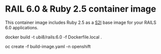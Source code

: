 RAIL 6.0 & Ruby 2.5 container image
=================
This container image includes Ruby 2.5 as a [S2I](https://github.com/openshift/source-to-image) base image for your RAILS 6.0 applications.

docker build -t ubi8/rails:6.0 -f Dockerfile.local .

oc create -f build-image.yaml -n openshift